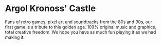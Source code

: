 <!--

**Here are some ideas to get you started:**

🙋‍♀️ A short introduction - what is your organization all about?
🌈 Contribution guidelines - how can the community get involved?
👩‍💻 Useful resources - where can the community find your docs? Is there anything else the community should know?
🍿 Fun facts - what does your team eat for breakfast?
🧙 Remember, you can do mighty things with the power of [Markdown](https://docs.github.com/github/writing-on-github/getting-started-with-writing-and-formatting-on-github/basic-writing-and-formatting-syntax)
-->

# Argol Kronoss' Castle
Fans of retro games, pixel art and soundtracks from the 80s and 90s, our first game is a tribute to this golden age. 100% original music and graphics, total creative freedom. We hope you have as much fun playing it as we had making it.
